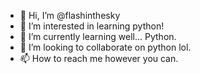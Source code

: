 - 👋 Hi, I’m @flashinthesky
- 👀 I’m interested in learning python!
- 🌱 I’m currently learning well... Python.
- 💞️ I’m looking to collaborate on python lol.
- 📫 How to reach me however you can.
